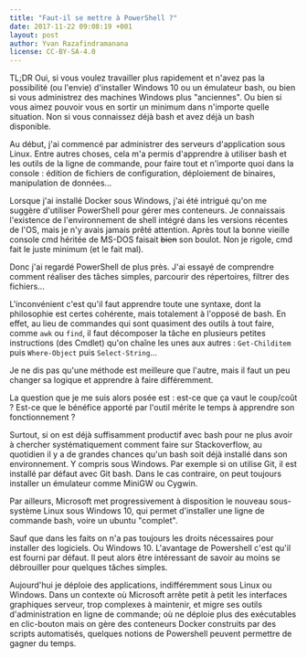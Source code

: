 ```yaml
---
title: "Faut-il se mettre à PowerShell ?"
date: 2017-11-22 09:08:19 +001
layout: post
author: Yvan Razafindramanana
license: CC-BY-SA-4.0
---
```


<acronym>TL;DR</acronym> Oui, si vous voulez travailler plus rapidement et n'avez pas la possibilité (ou l'envie) d'installer Windows 10 ou un émulateur bash, ou bien si vous administrez des machines Windows plus "anciennes". Ou bien si vous aimez pouvoir vous en sortir un minimum dans n'importe quelle situation. Non si vous connaissez déjà bash et avez déjà un bash disponible.

<!--more-->

Au début, j'ai commencé par administrer des serveurs d'application sous Linux. Entre autres choses, cela m'a permis d'apprendre à utiliser bash et les outils de la ligne de commande, pour faire tout et n'importe quoi dans la console : édition de fichiers de configuration, déploiement de binaires, manipulation de données...

Lorsque j'ai installé Docker sous Windows, j'ai été intrigué qu'on me suggère d'utiliser PowerShell pour gérer mes conteneurs. Je connaissais l'existence de l'environnement de shell intégré dans les versions récentes de l'OS, mais je n'y avais jamais prêté attention. Après tout la bonne vieille console cmd héritée de MS-DOS faisait <del>bien</del> son boulot. Non je rigole, cmd fait le juste minimum (et le fait mal).

Donc j'ai regardé PowerShell de plus près. J'ai essayé de comprendre comment réaliser des tâches simples, parcourir des répertoires, filtrer des fichiers...

L'inconvénient c'est qu'il faut apprendre toute une syntaxe, dont la philosophie est certes cohérente, mais totalement à l'opposé de bash. En effet, au lieu de commandes qui sont quasiment des outils à tout faire, comme <code>awk</code> ou <code>find</code>, il faut décomposer la tâche en plusieurs petites instructions (des Cmdlet) qu'on chaîne les unes aux autres : <code>Get-Childitem</code> puis <code>Where-Object</code> puis <code>Select-String</code>...

Je ne dis pas qu'une méthode est meilleure que l'autre, mais il faut un peu changer sa logique et apprendre à faire différemment.

La question que je me suis alors posée est : est-ce que ça vaut le coup/coût ? Est-ce que le bénéfice apporté par l'outil mérite le temps à apprendre son fonctionnement ? 

Surtout, si on est déjà suffisamment productif avec bash pour ne plus avoir à chercher systématiquement comment faire sur Stackoverflow, au quotidien il y a de grandes chances qu'un bash soit déjà installé dans son environnement. Y compris sous Windows. Par exemple si on utilise Git, il est installé par défaut avec Git bash. Dans le cas contraire, on peut toujours installer un émulateur comme MiniGW ou Cygwin.

Par ailleurs, Microsoft met progressivement à disposition le nouveau sous-système Linux sous Windows 10, qui permet d'installer une ligne de commande bash, voire un ubuntu "complet".

Sauf que dans les faits on n'a pas toujours les droits nécessaires pour installer des logiciels. Ou Windows 10. L'avantage de Powershell c'est qu'il est fourni par défaut. Il peut alors être intéressant de savoir au moins se débrouiller pour quelques tâches simples.

Aujourd'hui je déploie des applications, indifféremment sous Linux ou Windows. Dans un contexte où Microsoft arrête petit à petit les interfaces graphiques serveur, trop complexes à maintenir, et migre ses outils d'administration en ligne de commande; où ne déploie plus des exécutables en clic-bouton mais on gère des conteneurs Docker construits par des scripts automatisés, quelques notions de Powershell peuvent permettre de gagner du temps.
